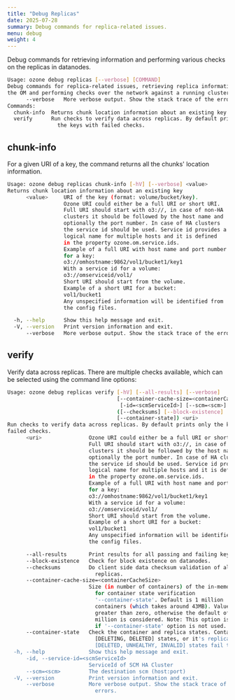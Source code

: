 ```yaml
---
title: "Debug Replicas"
date: 2025-07-28
summary: Debug commands for replica-related issues.
menu: debug
weight: 4
---
```

<!---
  Licensed to the Apache Software Foundation (ASF) under one or more
  contributor license agreements.  See the NOTICE file distributed with
  this work for additional information regarding copyright ownership.
  The ASF licenses this file to You under the Apache License, Version 2.0
  (the "License"); you may not use this file except in compliance with
  the License.  You may obtain a copy of the License at

      http://www.apache.org/licenses/LICENSE-2.0

  Unless required by applicable law or agreed to in writing, software
  distributed under the License is distributed on an "AS IS" BASIS,
  WITHOUT WARRANTIES OR CONDITIONS OF ANY KIND, either express or implied.
  See the License for the specific language governing permissions and
  limitations under the License.
-->

Debug commands for retrieving information and performing various checks on the replicas in datanodes.

```bash
Usage: ozone debug replicas [--verbose] [COMMAND]
Debug commands for replica-related issues, retrieving replica information from
the OM and performing checks over the network against a running cluster.
      --verbose   More verbose output. Show the stack trace of the errors.
Commands:
  chunk-info  Returns chunk location information about an existing key
  verify      Run checks to verify data across replicas. By default prints only
                the keys with failed checks.
```

## chunk-info
For a given URI of a key, the command returns all the chunks' location information.

```bash
Usage: ozone debug replicas chunk-info [-hV] [--verbose] <value>
Returns chunk location information about an existing key
      <value>     URI of the key (format: volume/bucket/key).
                  Ozone URI could either be a full URI or short URI.
                  Full URI should start with o3://, in case of non-HA
                  clusters it should be followed by the host name and
                  optionally the port number. In case of HA clusters
                  the service id should be used. Service id provides a
                  logical name for multiple hosts and it is defined
                  in the property ozone.om.service.ids.
                  Example of a full URI with host name and port number
                  for a key:
                  o3://omhostname:9862/vol1/bucket1/key1
                  With a service id for a volume:
                  o3://omserviceid/vol1/
                  Short URI should start from the volume.
                  Example of a short URI for a bucket:
                  vol1/bucket1
                  Any unspecified information will be identified from
                  the config files.

  -h, --help      Show this help message and exit.
  -V, --version   Print version information and exit.
      --verbose   More verbose output. Show the stack trace of the errors.
```

## verify
Verify data across replicas. There are multiple checks available, which can be selected using the command line options:

```bash 
Usage: ozone debug replicas verify [-hV] [--all-results] [--verbose]
                                   [--container-cache-size=<containerCacheSize>]
                                    [-id=<scmServiceId>] [--scm=<scm>]
                                   ([--checksums] [--block-existence]
                                   [--container-state]) <uri>
Run checks to verify data across replicas. By default prints only the keys with
failed checks.
      <uri>               Ozone URI could either be a full URI or short URI.
                          Full URI should start with o3://, in case of non-HA
                          clusters it should be followed by the host name and
                          optionally the port number. In case of HA clusters
                          the service id should be used. Service id provides a
                          logical name for multiple hosts and it is defined
                          in the property ozone.om.service.ids.
                          Example of a full URI with host name and port number
                          for a key:
                          o3://omhostname:9862/vol1/bucket1/key1
                          With a service id for a volume:
                          o3://omserviceid/vol1/
                          Short URI should start from the volume.
                          Example of a short URI for a bucket:
                          vol1/bucket1
                          Any unspecified information will be identified from
                          the config files.

      --all-results       Print results for all passing and failing keys
      --block-existence   Check for block existence on datanodes.
      --checksums         Do client side data checksum validation of all
                            replicas.
      --container-cache-size=<containerCacheSize>
                          Size (in number of containers) of the in-memory cache
                            for container state verification
                            '--container-state'. Default is 1 million
                            containers (which takes around 43MB). Value must be
                            greater than zero, otherwise the default of 1
                            million is considered. Note: This option is ignored
                            if '--container-state' option is not used.
      --container-state   Check the container and replica states. Containers in
                            [DELETING, DELETED] states, or it's replicas in
                            [DELETED, UNHEALTHY, INVALID] states fail the check.
  -h, --help              Show this help message and exit.
      -id, --service-id=<scmServiceId>
                          ServiceId of SCM HA Cluster
      --scm=<scm>         The destination scm (host:port)
  -V, --version           Print version information and exit.
      --verbose           More verbose output. Show the stack trace of the
                            errors.
```
